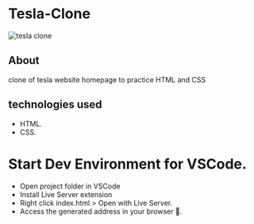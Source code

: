 # Tesla-Clone

![tesla clone](https://user-images.githubusercontent.com/86026272/139951583-87d95e86-8883-4d42-92fe-aa3648b2d9f4.PNG)

## About
clone of tesla website homepage to practice HTML and CSS

## technologies used
+ HTML.
+ CSS.
# Start Dev Environment for VSCode.
+ Open project folder in VSCode
+ Install Live Server extension
+ Right click index.html > Open with Live Server.
+ Access the generated address in your browser 🚀.
